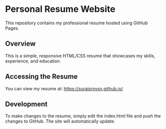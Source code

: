 # Personal Resume Website

This repository contains my professional resume hosted using GitHub Pages.

## Overview

This is a simple, responsive HTML/CSS resume that showcases my skills, experience, and education.

## Accessing the Resume

You can view my resume at: https://surajsrnvsn.github.io/

## Development

To make changes to the resume, simply edit the index.html file and push the changes to GitHub. The site will automatically update. 
